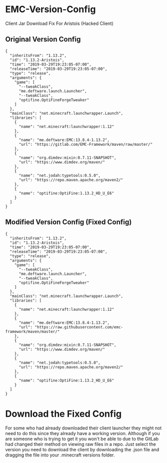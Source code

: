 # EMC-Version-Config
Client Jar Download Fix For Aristois (Hacked Client)
## Original Version Config
```
{
  "inheritsFrom": "1.13.2",
  "id": "1.13.2-Aristois",
  "time": "2019-03-29T19:23:05-07:00",
  "releaseTime": "2019-03-29T19:23:05-07:00",
  "type": "release",
  "arguments": {
    "game": [
      "--tweakClass",
      "me.deftware.launch.Launcher",
      "--tweakClass",
      "optifine.OptiFineForgeTweaker"
    ]
  },
  "mainClass": "net.minecraft.launchwrapper.Launch",
  "libraries": [
    {
      "name": "net.minecraft:launchwrapper:1.12"
    },
    {
      "name": "me.deftware:EMC:13.8.4-1.13.2",
      "url": "https://gitlab.com/EMC-Framework/maven/raw/master/"
    },
    {
      "name": "org.dimdev:mixin:0.7.11-SNAPSHOT",
      "url": "https://www.dimdev.org/maven/"
    },
    {
      "name": "net.jodah:typetools:0.5.0",
      "url": "https://repo.maven.apache.org/maven2/"
    },
    {
      "name": "optifine:OptiFine:1.13.2_HD_U_E6"
    }
  ]
}
```

## Modified Version Config (Fixed Config)
```
{
  "inheritsFrom": "1.13.2",
  "id": "1.13.2-Aristois",
  "time": "2019-03-29T19:23:05-07:00",
  "releaseTime": "2019-03-29T19:23:05-07:00",
  "type": "release",
  "arguments": {
    "game": [
      "--tweakClass",
      "me.deftware.launch.Launcher",
      "--tweakClass",
      "optifine.OptiFineForgeTweaker"
    ]
  },
  "mainClass": "net.minecraft.launchwrapper.Launch",
  "libraries": [
    {
      "name": "net.minecraft:launchwrapper:1.12"
    },
    {
      "name": "me.deftware:EMC:13.8.4-1.13.2",
      "url": "https://raw.githubusercontent.com/emc-framework/maven/master/"
    },
    {
      "name": "org.dimdev:mixin:0.7.11-SNAPSHOT",
      "url": "https://www.dimdev.org/maven/"
    },
    {
      "name": "net.jodah:typetools:0.5.0",
      "url": "https://repo.maven.apache.org/maven2/"
    },
    {
      "name": "optifine:OptiFine:1.13.2_HD_U_E6"
    }
  ]
}
```
# Download the Fixed Config
For some who had already downloaded their client launcher they might not need to do this since they already have a working version. Although if you are someone who is trying to get it you won't be able to due to the GitLab had changed their method on viewing raw files in a repo. Just select the version you need to download the client by downloading the .json file and dragging the file into your .minecraft versions folder.
